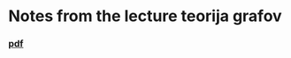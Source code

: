 # Notes from the lecture teorija grafov
### [pdf](https://github.com/jakic12/teorija-grafov-zapiski/blob/master/main.pdf)

